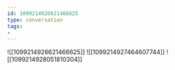 ```yaml
---
id: 1099214926621466625
type: conversation
tags:
- 
---
```

![[1099214926621466625]]
![[1099214927464607744]]
![[1099214928051810304]]

